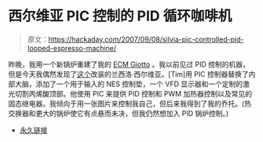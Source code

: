 # 西尔维亚 PIC 控制的 PID 循环咖啡机

> 原文：<https://hackaday.com/2007/09/08/silvia-pic-controlled-pid-looped-espresso-machine/>

昨晚，我用一个新锅炉重建了我的 [ECM Giotto](http://biobug.org/coffee/giotto/) 。我以前见过 PID 控制的机器，但是今天我偶然发现了[这个](http://growdown.blogspot.com/2006/11/custom-silvia-pid-mod.html)改装的兰西洛·西尔维亚。[Tim]用 PIC 控制器替换了内部大脑，添加了一个用于输入的 NES 控制垫，一个 VFD 显示器和一个定制的激光切割丙烯酸顶部。他使用 PIC 来提供 PID 控制和 PWM 加热器控制以及常见的固态继电器。我倾向于用一张图片来控制我自己，但后来我得到了我的乔托。(热交换器和更大的锅炉使它有点悬而未决，但我仍然想加入 PID 锅炉控制。)

*   [永久链接](http://growdown.blogspot.com/2006/11/custom-silvia-pid-mod.html)